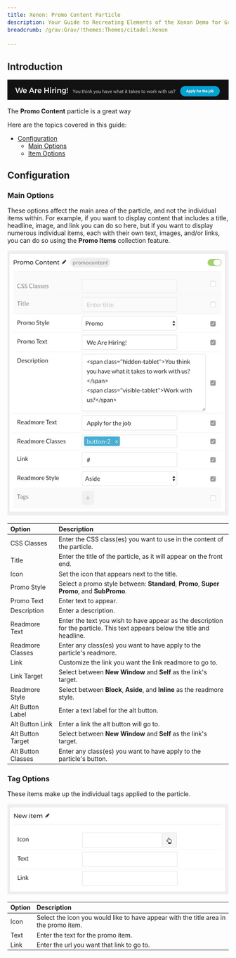 ```yaml
---
title: Xenon: Promo Content Particle
description: Your Guide to Recreating Elements of the Xenon Demo for Grav
breadcrumb: /grav:Grav/!themes:Themes/citadel:Xenon

---
```


## Introduction

![](assets/particle_promo1.jpeg)

The **Promo Content** particle is a great way  

Here are the topics covered in this guide:

* [Configuration](#configuration)
    - [Main Options](#main-options)
    - [Item Options](#item-options)

## Configuration

### Main Options 

These options affect the main area of the particle, and not the individual items within. For example, if you want to display content that includes a title, headline, image, and link you can do so here, but if you want to display numerous individual items, each with their own text, images, and/or links, you can do so using the **Promo Items** collection feature.

![](assets/particle_promo2.jpeg)

| Option             | Description                                                                                                                 |
| :-----             | :-----                                                                                                                      |
| CSS Classes        | Enter the CSS class(es) you want to use in the content of the particle.                                                     |
| Title              | Enter the title of the particle, as it will appear on the front end.                                                        |
| Icon               | Set the icon that appears next to the title.                                                                                |
| Promo Style        | Select a promo style between: **Standard**, **Promo**, **Super Promo**, and **SubPromo**.                                   |
| Promo Text         | Enter text to appear.                                                                                                       |
| Description        | Enter a description.                                                                                                        |
| Readmore Text      | Enter the text you wish to have appear as the description for the particle. This text appears below the title and headline. |
| Readmore Classes   | Enter any class(es) you want to have apply to the particle's readmore.                                                      |
| Link               | Customize the link you want the link readmore to go to.                                                                     |
| Link Target        | Select between **New Window** and **Self** as the link's target.                                                            |
| Readmore Style     | Select between **Block**, **Aside**, and **Inline** as the readmore style.                                                  |
| Alt Button Label   | Enter a text label for the alt button.                                                                                      |
| Alt Button Link    | Enter a link the alt button will go to.                                                                                     |
| Alt Button Target  | Select between **New Window** and **Self** as the link's target.                                                            |
| Alt Button Classes | Enter any class(es) you want to have apply to the particle's button.                                                        |

### Tag Options

These items make up the individual tags applied to the particle.

![](assets/particle_promo3.jpeg)

| Option | Description                                                                          |
| :----- | :-----                                                                               |
| Icon   | Select the icon you would like to have appear with the title area in the promo item. |
| Text   | Enter the text for the promo item.                                                   |
| Link   | Enter the url you want that link to go to.                                           |

